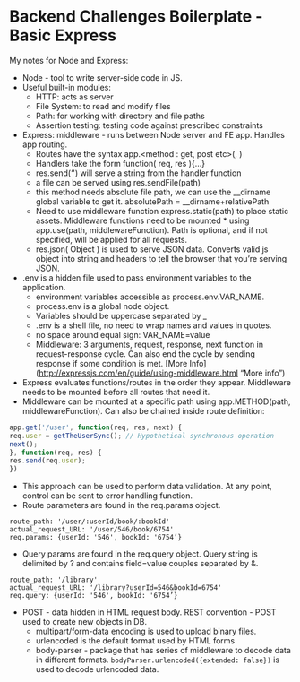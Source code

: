 # Backend Challenges Boilerplate - Basic Express

My notes for Node and Express:

* Node - tool to write server-side code in JS.
* Useful built-in modules:
  * HTTP: acts as server
  * File System: to read and modify files
  * Path: for working with directory and file paths
  * Assertion testing: testing code against prescribed constraints
* Express: middleware - runs between Node server and FE app. Handles app routing.
  * Routes have the syntax app.<method : get, post etc>(<path>, <handler function>)
  * Handlers take the form function( req, res ){…}
  * res.send(‘') will serve a string from the handler function
  * a file can be served using res.sendFile(path)
  * this method needs absolute file path, we can use the __dirname global variable to get it. absolutePath = __dirname+relativePath
  * Need to use middleware function express.static(path) to place static assets.  Middleware functions need to be mounted   * using app.use(path, middlewareFunction).  Path is optional, and if not specified, will be applied for all requests.
  * res.json( Object ) is used to serve JSON data. Converts valid js object into string and headers to tell the browser that you’re serving JSON.
* .env is a hidden file used to pass environment variables to the application.
  * environment variables accessible as process.env.VAR_NAME.
  * process.env is a global node object.
  * Variables should be uppercase separated by _
  * .env is a shell file, no need to wrap names and values in quotes.
  * no space around equal sign: VAR_NAME=value
  * Middleware: 3 arguments, request, response, next function in request-response cycle. Can also end the cycle by sending response if some condition is met. [More Info](http://expressjs.com/en/guide/using-middleware.html “More info”)
* Express evaluates functions/routes in the order they appear. Middleware needs to be mounted before all routes that need it.
* Middleware can be mounted at a specific path using app.METHOD(path, middlewareFunction). Can also be chained inside route definition:
```javascript
app.get('/user', function(req, res, next) {
req.user = getTheUserSync(); // Hypothetical synchronous operation
next();
}, function(req, res) {
res.send(req.user);
})
```
* This approach can be used to perform data validation. At any point, control can be sent to error handling function.
* Route parameters are found in the req.params object.
```
route_path: '/user/:userId/book/:bookId'
actual_request_URL: '/user/546/book/6754' 
req.params: {userId: '546', bookId: '6754’}
```
* Query params are found in the req.query object. Query string is delimited by ? and contains field=value couples separated by &.
```
route_path: '/library'
actual_request_URL: '/library?userId=546&bookId=6754' 
req.query: {userId: '546', bookId: '6754’}
```
* POST - data hidden in HTML request body. REST convention - POST used to create new objects in DB.
  * multipart/form-data encoding is used to upload binary files.
  * urlencoded is the default format used by HTML forms
  * body-parser - package that has series of middleware to decode data in different formats. `bodyParser.urlencoded({extended: false})` is used to decode urlencoded data.

